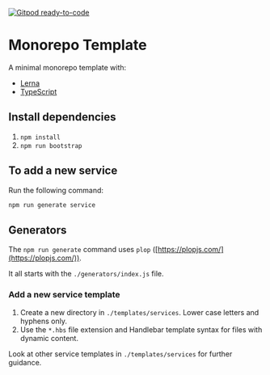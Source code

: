 [![Gitpod ready-to-code](https://img.shields.io/badge/Gitpod-ready--to--code-blue?logo=gitpod)](https://gitpod.io/#https://github.com/barnadsv/arborus-cloud)

# Monorepo Template

A minimal monorepo template with:
* [Lerna](https://lerna.js.org/)
* [TypeScript](http://www.typescriptlang.org/)

## Install dependencies

1. `npm install`
1. `npm run bootstrap`

## To add a new service

Run the following command:

```sh
npm run generate service
```

## Generators

The `npm run generate` command uses `plop` ([https://plopjs.com/](https://plopjs.com/)).

It all starts with the `./generators/index.js` file.

### Add a new service template

1. Create a new directory in `./templates/services`. Lower case letters and hyphens only.
1. Use the `*.hbs` file extension and Handlebar template syntax for files with dynamic content.

Look at other service templates in `./templates/services` for further guidance.
